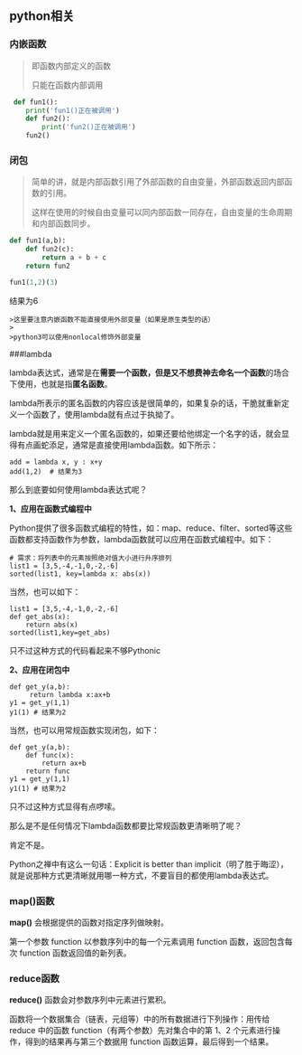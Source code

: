 ## python相关

### 内嵌函数

> 即函数内部定义的函数
>
> 只能在函数内部调用

```python
 def fun1():
    print('fun1()正在被调用')
    def fun2():
        print('fun2()正在被调用')
    fun2()
```

### 闭包

> 简单的讲，就是内部函数引用了外部函数的自由变量，外部函数返回内部函数的引用。
>
> 这样在使用的时候自由变量可以同内部函数一同存在，自由变量的生命周期和内部函数同步。

```python
def fun1(a,b):
	def fun2(c):
        return a + b + c
 	return fun2

fun1(1,2)(3)
```

 结果为6

	>这里要注意内嵌函数不能直接使用外部变量（如果是原生类型的话）
	>
	>python3可以使用nonlocal修饰外部变量



###lambda

lambda表达式，通常是在**需要一个函数，但是又不想费神去命名一个函数**的场合下使用，也就是指**匿名函数**。

lambda所表示的匿名函数的内容应该是很简单的，如果复杂的话，干脆就重新定义一个函数了，使用lambda就有点过于执拗了。

lambda就是用来定义一个匿名函数的，如果还要给他绑定一个名字的话，就会显得有点画蛇添足，通常是直接使用lambda函数。如下所示：

```
add = lambda x, y : x+y
add(1,2)  # 结果为3

```

 

那么到底要如何使用lambda表达式呢？

 

**1、应用在函数式编程中**

Python提供了很多函数式编程的特性，如：map、reduce、filter、sorted等这些函数都支持函数作为参数，lambda函数就可以应用在函数式编程中。如下：

```
# 需求：将列表中的元素按照绝对值大小进行升序排列
list1 = [3,5,-4,-1,0,-2,-6]
sorted(list1, key=lambda x: abs(x))

```

当然，也可以如下：

```
list1 = [3,5,-4,-1,0,-2,-6]
def get_abs(x):
    return abs(x)
sorted(list1,key=get_abs)

```

只不过这种方式的代码看起来不够Pythonic

 

**2、应用在闭包中**

```
def get_y(a,b):
     return lambda x:ax+b
y1 = get_y(1,1)
y1(1) # 结果为2

```

当然，也可以用常规函数实现闭包，如下：

```
def get_y(a,b):
    def func(x):
        return ax+b
    return func
y1 = get_y(1,1)
y1(1) # 结果为2

```

只不过这种方式显得有点啰嗦。

 

那么是不是任何情况下lambda函数都要比常规函数更清晰明了呢？

肯定不是。

Python之禅中有这么一句话：Explicit is better than implicit（明了胜于晦涩），就是说那种方式更清晰就用哪一种方式，不要盲目的都使用lambda表达式。

### map()函数

**map()** 会根据提供的函数对指定序列做映射。

第一个参数 function 以参数序列中的每一个元素调用 function 函数，返回包含每次 function 函数返回值的新列表。

### reduce函数

**reduce()** 函数会对参数序列中元素进行累积。

函数将一个数据集合（链表，元组等）中的所有数据进行下列操作：用传给 reduce 中的函数 function（有两个参数）先对集合中的第 1、2 个元素进行操作，得到的结果再与第三个数据用 function 函数运算，最后得到一个结果。